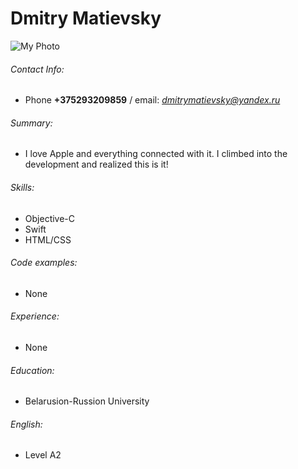 # Dmitry Matievsky
![My Photo](https://yadi.sk/i/fn3-soebxgjBFQ)
###### Contact Info:
* Phone **+375293209859** / email: *dmitrymatievsky@yandex.ru*
###### Summary: 
* I love Apple and everything connected with it. I climbed into the development and realized this is it!
###### Skills:
* Objective-C
* Swift
* HTML/CSS
###### Code examples: 
* None 
###### Experience:
* None
###### Education:
* Belarusion-Russion University
###### English:
* Level A2 
